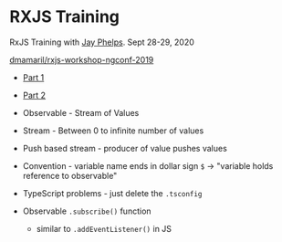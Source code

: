 # RXJS Training

RxJS Training with [Jay Phelps](https://twitter.com/_jayphelps). Sept 28-29, 2020

[dmamaril/rxjs-workshop-ngconf-2019](https://github.com/dmamaril/rxjs-workshop-ngconf-2019)

* [Part 1](https://thisdot.wistia.com/medias/lyvkw0wzq5)
* [Part 2](https://thisdot.wistia.com/medias/ig6z4yt2jq)

* Observable - Stream of Values
* Stream - Between 0 to infinite number of values
* Push based stream - producer of value pushes values
* Convention - variable name ends in dollar sign `$` -> "variable holds reference to observable"
* TypeScript problems - just delete the `.tsconfig`
* Observable `.subscribe()` function
  * similar to `.addEventListener()` in JS
